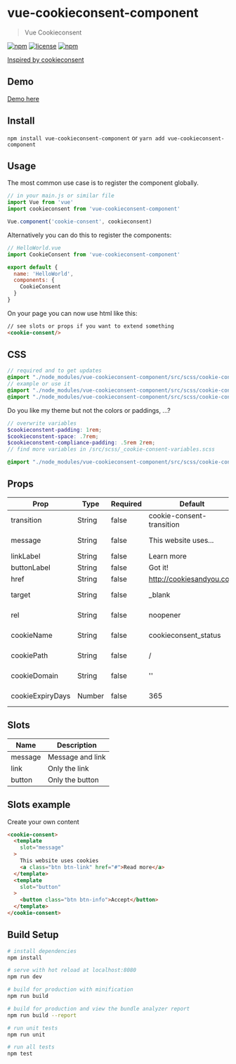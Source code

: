 # vue-cookieconsent-component

> Vue Cookieconsent

[![npm](https://img.shields.io/npm/v/vue-cookieconsent-component.svg?style=for-the-badge)](https://www.npmjs.com/package/vue-cookieconsent-component)
[![license](https://img.shields.io/github/license/mashape/apistatus.svg?style=for-the-badge)](https://github.com/EvodiaAut/vue-cookieconsent-component/blob/master/LICENSE.md)
[![npm](https://img.shields.io/npm/dt/vue-cookieconsent-component.svg?style=for-the-badge)](https://www.npmjs.com/package/vue-cookieconsent-component)

[Inspired by cookieconsent](https://github.com/insites/cookieconsent/)

## Demo

[Demo here](https://evodiaaut.github.io/vue-cookieconsent-component/)

## Install

`npm install vue-cookieconsent-component` or `yarn add vue-cookieconsent-component`

## Usage

The most common use case is to register the component globally.

```js
// in your main.js or similar file
import Vue from 'vue'
import cookieconsent from 'vue-cookieconsent-component'

Vue.component('cookie-consent', cookieconsent)
```

Alternatively you can do this to register the components:

```js
// HelloWorld.vue
import CookieConsent from 'vue-cookieconsent-component'

export default {
  name: 'HelloWorld',
  components: {
    CookieConsent
  }
}
```

On your page you can now use html like this:

```html
// see slots or props if you want to extend something
<cookie-consent/>
```

## CSS

```scss
// required and to get updates
@import "./node_modules/vue-cookieconsent-component/src/scss/cookie-consent";
// example or use it
@import "./node_modules/vue-cookieconsent-component/src/scss/cookie-consent-bottom";
@import "./node_modules/vue-cookieconsent-component/src/scss/cookie-consent-transition";
```

Do you like my theme but not the colors or paddings, ...?

```scss
// overwrite variables
$cookieconstent-padding: 1rem;
$cookieconstent-space: .7rem;
$cookieconstent-compliance-padding: .5rem 2rem;
// find more variables in /src/scss/_cookie-consent-variables.scss

@import "./node_modules/vue-cookieconsent-component/src/scss/cookie-consent";
```

## Props

|Prop|Type|Required|Default|Description
|-|-|-|-|-|
|transition|String|false|cookie-consent-transition|Transition name
|message|String|false|This website uses...|Main message
|linkLabel|String|false|Learn more|Link label
|buttonLabel|String|false|Got it!|Button label
|href|String|false|http://cookiesandyou.com|Target link
|target|String|false|_blank|New window
|rel|String|false|noopener|Referrer Policy
|cookieName|String|false|cookieconsent_status|Cookie name
|cookiePath|String|false|/|Cookie path
|cookieDomain|String|false|''|Cookie domain
|cookieExpiryDays|Number|false|365|Cookie expiry days

## Slots

|Name|Description
|-|-|
|message|Message and link
|link|Only the link
|button|Only the button

## Slots example

Create your own content

```html
<cookie-consent>
  <template
    slot="message"
  >
    This website uses cookies
    <a class="btn btn-link" href="#">Read more</a>
  </template>
  <template
    slot="button"
  >
    <button class="btn btn-info">Accept</button>
  </template>
</cookie-consent>
```

## Build Setup

``` bash
# install dependencies
npm install

# serve with hot reload at localhost:8080
npm run dev

# build for production with minification
npm run build

# build for production and view the bundle analyzer report
npm run build --report

# run unit tests
npm run unit

# run all tests
npm test
```
